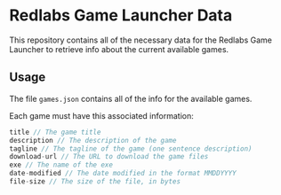 # Redlabs Game Launcher Data

This repository contains all of the necessary data for the Redlabs Game Launcher to retrieve info about the current available games.

## Usage

The file `games.json` contains all of the info for the available games.

Each game must have this associated information:
```csharp
title // The game title
description // The description of the game
tagline // The tagline of the game (one sentence description)
download-url // The URL to download the game files
exe // The name of the exe
date-modified // The date modified in the format MMDDYYYY
file-size // The size of the file, in bytes
```
